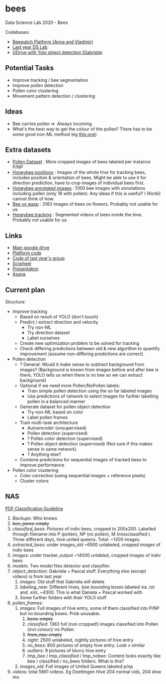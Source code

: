 # bees
Data Science Lab 2020 - Bees

Codebases:
- [Beewatch Platform (Anna and Vladimir)](https://gitlab.com/beewatch/beewatch)
- [Last year DS Lab](https://gitlab.ethz.ch/dykemann/bees)
- [GDrive with Yolo object detection (Gabriela)](https://drive.google.com/drive/folders/1tu7YV5I1Xjz1n9GtIPMBlzkZ3ODF3YEQ)

## Potential Tasks
- Improve tracking / bee segmentation
- Improve pollen detection
- Pollen color clustering
- Movement pattern detection / clustering

## Ideas
- Bee carries pollen ⇒  Always incoming 
- What's the best way to get the colour of the pollen? There has to be some good non-ML method (eg [this one](https://ieeexplore.ieee.org/abstract/document/8354145))

## Extra datasets
- [Pollen Dataset](https://github.com/piperod/PollenDataset) : More cropped images of bees labeled per instance P/NP
- [Honeybee positions](https://www.kaggle.com/kport354041/honeybee-positions) : Images of the whole hive for tracking bees, includes position & orientation of bees. Might be able to use it for direction prediction, have to crop images of individual bees first.
- [Honeybee annotated images](https://www.kaggle.com/jenny18/honey-bee-annotated-images?) : 5100 bee images with annotations including pollen (only 18 with pollen). Any ideas if this is useful? I (Korbi) cannot think of how.
- [Bee vs wasp](https://www.kaggle.com/jerzydziewierz/bee-vs-wasp) : 3183 images of bees on flowers. Probably not usable for us.
- [Honeybee tracking](https://groups.oist.jp/bptu/honeybee-tracking-dataset) : Segmented videos of bees inside the hive. Probably not usable for us.

## Links
- [Main google drive](https://drive.google.com/drive/u/1/folders/11zfaUx1bwnpHb72if4Cl7ZVFiik_9arI)
- [Platform code](https://gitlab.com/beewatch/beewatch)
- [Code of last year's group](https://gitlab.ethz.ch/dykemann/bees/-/tree/master)
- [Sciwheel](https://sciwheel.com/work/#/items?collection=322790)
- [Presentation](https://docs.google.com/presentation/d/1xgliKl0nmlCtK580alNtLTH64os2Mr89TsbV_z9ixqo)
- [Asana](https://app.asana.com/0/1194842906932241/1194842906932249)

## Current plan
Structure:
- Improve tracking
  - Based on result of YOLO (don't touch)
  - Predict / extract direction and velocity
    - Try non-ML
    - Try direction dataset
    - Label ourselves
  - Create new optimization problem to be solved for tracking
  - Check differing predictions between old & new algorithm to quantify improvement (assume non-differing predictions are correct)
- Pollen detection
  - ? General: Would it make sense to subtract background from images? (Background is known from images before and after bee is there, YOLO tells us when there is no bee so we can extract background)
  - Optional if we need more Pollen/NoPollen labels:
    - Train simple pollen detection using the so far labeled images
    - Use predictions of network to select images for further labelling pollen in a balanced manner
  - Generate dataset for pollen object detection
    - Try non-ML based on color
    - Label pollen frames
  - Train multi-task architecture
    - Autoencoder (unsupervised)
    - Pollen detection (supervised)
    - ? Pollen color detection (supervised)
    - ? Pollen object detection (supervised) (Not sure if this makes sense in same network)
    - ? Anything else?
  - Combine predictions for sequential images of tracked bees to improve performance
- Pollen color clustering
  - Color correction (using sequential images + reference pixels)
  - Cluster colors

## NAS
[PDF Classification Guideline](https://drive.google.com/file/d/1-Y--t0fuEOe46c2S9qMFx2HPsCTu8ubN/view?usp=sharing)


1. *Backups*: Who knows
2. ~~bee_jsons: empty~~
3. *classified_bees*: Pictures of indiv bees, cropped to 200x200. Labelled through filename into P (pollen), NP (no pollen), M (missclassified ). Three different days, hive united queens. Total: ~1200 images.
4. *extracted_bees*: under images_old ~6500 unlabeled, cropped images of indiv bees
5. *images*: under tracker_output ~14000 unlabled, cropped images of indiv bees
6. *models*: Two model files detector and classifier.
7. *object_detection*: Gabriela + Pascal stuff. Everything else (except videos) is from last year
    1. *images*: Old stuff that Gabriela will delete
    2. *labeling_new*: Different hives, bee bounding boxes labeled via .txt and .xml, ~4300. This is what Daniela + Pascal worked with
    3. Some further folders with their YOLO stuff
8. *pollen_frames*:
    1. *images*: Full images of hive entry, some of them classified into P/NP but no bounding boxes. Prob unusable.
        1. ~~bees: empty~~
        2. *classified*: 1363 full (non cropped!) images classified into Pollen (incl colour)/ no Pollen.
        3. ~~from_nas: empty~~
        4. *night*: 2500 unlabeled, nightly pictures of hive entry
        5. *no_bees*: 800 pictures of empty hive entry. Look v similar
        6. *outliers*: 9 pictures of blurry hive entry
        7. *tmp_bee* / *tmp_classified* / *tmp_nobee*: Content looks exactly like bee / classified / no_bees folders. What is this?
    2. *images_old*: Full images of United Queens labeled p/np
9. *videos*: total 5661 videos. Eg Doettingen Hive 204 normal vids, 204 slow mo.


